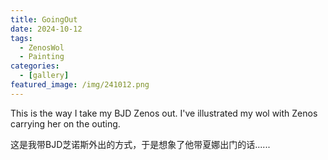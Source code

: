```yaml
---
title: GoingOut
date: 2024-10-12
tags:
  - ZenosWol
  - Painting
categories:
  - [gallery]
featured_image: /img/241012.png
---
```


This is the way I take my BJD Zenos out. I've illustrated my wol with Zenos carrying her on the outing.

这是我带BJD芝诺斯外出的方式，于是想象了他带夏娜出门的话......